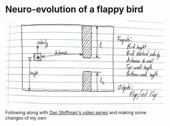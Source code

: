 # Neuro-evolution of a flappy bird
![Schematic](art/flappy-diagram.jpg)

Following along with [Dan Shiffman's video series](https://youtu.be/c6y21FkaUqw) and making some changes of my own
